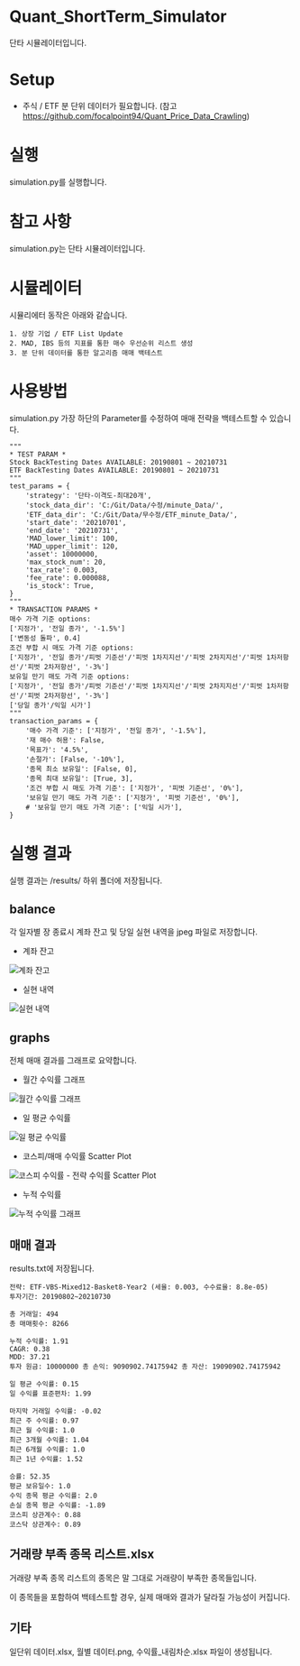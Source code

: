 # Quant_ShortTerm_Simulator
단타 시뮬레이터입니다.

# Setup
- 주식 / ETF 분 단위 데이터가 필요합니다. (참고 https://github.com/focalpoint94/Quant_Price_Data_Crawling)

# 실행
simulation.py를 실행합니다.

# 참고 사항
simulation.py는 단타 시뮬레이터입니다.

# 시뮬레이터
시뮬리에터 동작은 아래와 같습니다.
```
1. 상장 기업 / ETF List Update
2. MAD, IBS 등의 지표를 통한 매수 우선순위 리스트 생성
3. 분 단위 데이터를 통한 알고리즘 매매 백테스트
```

# 사용방법
simulation.py 가장 하단의 Parameter를 수정하여 매매 전략을 백테스트할 수 있습니다.
```
"""
* TEST PARAM *
Stock BackTesting Dates AVAILABLE: 20190801 ~ 20210731
ETF BackTesting Dates AVAILABLE: 20190801 ~ 20210731
"""
test_params = {
    'strategy': '단타-이격도-최대20개',
    'stock_data_dir': 'C:/Git/Data/수정/minute_Data/',
    'ETF_data_dir': 'C:/Git/Data/무수정/ETF_minute_Data/',
    'start_date': '20210701',
    'end_date': '20210731',
    'MAD_lower_limit': 100,
    'MAD_upper_limit': 120,
    'asset': 10000000,
    'max_stock_num': 20,
    'tax_rate': 0.003,
    'fee_rate': 0.000088,
    'is_stock': True,
}
"""
* TRANSACTION PARAMS *
매수 가격 기준 options:
['지정가', '전일 종가', '-1.5%']
['변동성 돌파', 0.4]
조건 부합 시 매도 가격 기준 options:
['지정가', '전일 종가'/피벗 기준선'/'피벗 1차지지선'/'피벗 2차지지선'/'피벗 1차저항선'/'피벗 2차저항선', '-3%']
보유일 만기 매도 가격 기준 options:
['지정가', '전일 종가'/피벗 기준선'/'피벗 1차지지선'/'피벗 2차지지선'/'피벗 1차저항선'/'피벗 2차저항선', '-3%']
['당일 종가'/익일 시가']
"""
transaction_params = {
    '매수 가격 기준': ['지정가', '전일 종가', '-1.5%'],
    '재 매수 허용': False,
    '목표가': '4.5%',
    '손절가': [False, '-10%'],
    '종목 최소 보유일': [False, 0],
    '종목 최대 보유일': [True, 3],
    '조건 부합 시 매도 가격 기준': ['지정가', '피벗 기준선', '0%'],
    '보유일 만기 매도 가격 기준': ['지정가', '피벗 기준선', '0%'],
    # '보유일 만기 매도 가격 기준': ['익일 시가'],
}
```

# 실행 결과
실행 결과는 /results/ 하위 폴더에 저장됩니다.

## balance
각 일자별 장 종료시 계좌 잔고 및 당일 실현 내역을 jpeg 파일로 저장합니다.
- 계좌 잔고

![계좌 잔고](https://user-images.githubusercontent.com/55021961/140011866-17fadefc-7113-4cf8-b319-66306631cb3f.png)

- 실현 내역

![실현 내역](https://user-images.githubusercontent.com/55021961/140011868-f48622e7-bb99-4744-a551-d8cd9acdae8f.png)

## graphs
전체 매매 결과를 그래프로 요약합니다.

- 월간 수익률 그래프

![월간 수익률 그래프](https://user-images.githubusercontent.com/55021961/140011924-7ec70f35-4e8d-46a9-95e8-414f65eaac64.png)

- 일 평균 수익률

![일 평균 수익률](https://user-images.githubusercontent.com/55021961/140011927-6f62d23b-b224-4093-8f5e-23df0dd54dc1.png)

- 코스피/매매 수익률 Scatter Plot

![코스피 수익률 - 전략 수익률 Scatter Plot](https://user-images.githubusercontent.com/55021961/140011929-918a4739-ef18-4964-b00e-fc5c56281f7b.png)

- 누적 수익률

![누적 수익률 그래프](https://user-images.githubusercontent.com/55021961/140011923-200ef728-9013-40ad-8c72-df39871f298d.png)

## 매매 결과
results.txt에 저장됩니다.
```
전략: ETF-VBS-Mixed12-Basket8-Year2 (세율: 0.003, 수수료율: 8.8e-05)
투자기간: 20190802~20210730

총 거래일: 494
총 매매횟수: 8266

누적 수익률: 1.91
CAGR: 0.38
MDD: 37.21
투자 원금: 10000000 총 손익: 9090902.74175942 총 자산: 19090902.74175942

일 평균 수익률: 0.15
일 수익률 표준편차: 1.99

마지막 거래일 수익률: -0.02
최근 주 수익률: 0.97
최근 월 수익률: 1.0
최근 3개월 수익률: 1.04
최근 6개월 수익률: 1.0
최근 1년 수익률: 1.52

승률: 52.35
평균 보유일수: 1.0
수익 종목 평균 수익률: 2.0
손실 종목 평균 수익률: -1.89
코스피 상관계수: 0.88
코스닥 상관계수: 0.89
```

## 거래량 부족 종목 리스트.xlsx
거래량 부족 종목 리스트의 종목은 말 그대로 거래량이 부족한 종목들입니다.

이 종목들을 포함하여 백테스트할 경우, 실제 매매와 결과가 달라질 가능성이 커집니다.

## 기타
일단위 데이터.xlsx, 월별 데이터.png, 수익률_내림차순.xlsx 파일이 생성됩니다.

